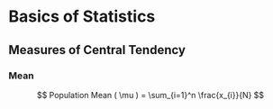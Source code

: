 # Basics of Statistics

## Measures of Central Tendency

### Mean

$$
Population Mean ( \mu ) = \sum_{i=1}^n \frac{x_{i}}{N}
$$
